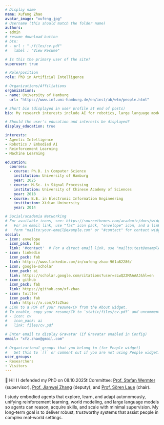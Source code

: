 ```yaml
---
# Display name
name: Xufeng Zhao
avatar_image: "xufeng.jpg"
# Username (this should match the folder name)
authors:
- admin
# resume download button
# btn:
# - url : "./files/cv.pdf"
#   label : "View Resume"

# Is this the primary user of the site?
superuser: true

# Role/position
role: PhD in Artificial Intelligence

# Organizations/Affiliations
organizations:
- name: University of Hamburg
  url: "https://www.inf.uni-hamburg.de/en/inst/ab/wtm/people.html"

# Short bio (displayed in user profile at end of posts)
bio: My research interests include AI for robotics, large language models, and embodied intelligence

# Should the user's education and interests be displayed?
display_education: true

interests:
- Agentic Intelligence
- Robotics / Embodied AI
- Reinforcement Learning
- Machine Learning

education:
  courses:
  - course: Ph.D. in Computer Science
    institution: University of Hamburg
    year: 2025
  - course: M.Sc. in Signal Processing
    institution: University of Chinese Academy of Sciences
    year: 2018
  - course: B.E. in Electronic Information Engineering
    institution: Xidian University
    year: 2014

# Social/academia Networking
# For available icons, see: https://sourcethemes.com/academic/docs/widgets/#icons
#   For an email link, use "fas" icon pack, "envelope" icon, and a link in the
#   form "mailto:your-email@example.com" or "#contact" for contact widget.
social:
- icon: envelope
  icon_pack: fas
  link: '#contact'  # For a direct email link, use "mailto:test@example.org".
- icon: linkedin
  icon_pack: fab
  link: https://www.linkedin.com/in/xufeng-zhao-961a82286/
- icon: google-scholar
  icon_pack: ai
  link: https://scholar.google.com/citations?user=sLwQ22MAAAAJ&hl=en
- icon: github
  icon_pack: fab
  link: https://github.com/xf-zhao
- icon: twitter
  icon_pack: fab
  link: https://x.com/XfzZhao
# Link to a PDF of your resume/CV from the About widget.
# To enable, copy your resume/CV to `static/files/cv.pdf` and uncomment the lines below.  
# - icon: cv
#   icon_pack: ai
#   link: files/cv.pdf

# Enter email to display Gravatar (if Gravatar enabled in Config)
email: "xfz.zhao@gmail.com"
  
# Organizational groups that you belong to (for People widget)
#   Set this to `[]` or comment out if you are not using People widget.  
user_groups:
- Researchers
- Visitors
---
```


👋 Hi! I I defended my PhD on 08.10.2025❗ 
Committee: [Prof. Stefan Wermter](https://www.inf.uni-hamburg.de/en/inst/ab/wtm/people/wermter.html) (supervisor), [Prof. Jianwei Zhang](https://tams.informatik.uni-hamburg.de/people/zhang/) (deputy), and [Prof. Sören Laue](https://www.inf.uni-hamburg.de/en/inst/ab/ml/people/laue.html) (chair). 

I study embodied agents that explore, learn, and adapt autonomously, unifying reinforcement learning, world modeling, and large language models so agents can reason, acquire skills, and scale with minimal supervision.
My long-term goal is to deliver robust, trustworthy systems that assist people in complex real-world settings.